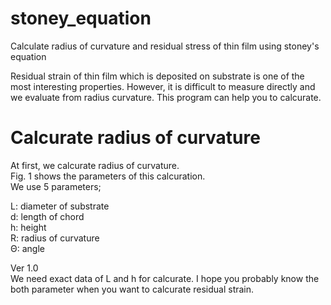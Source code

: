 # stoney_equation
Calculate radius of curvature and residual stress of thin film using stoney's equation

Residual strain of thin film which is deposited on substrate is one of the most interesting properties.
However, it is difficult to measure directly and we evaluate from radius curvature.
This program can help you to calcurate.

# Calcurate radius of curvature
At first, we calcurate radius of curvature.  
Fig. 1 shows the parameters of this calcuration.  
We use 5 parameters;

L: diameter of substrate  
d: length of chord  
h: height  
R: radius of curvature  
Θ: angle  

Ver 1.0  
We need exact data of L and h for calcurate.
I hope you probably know the both parameter when you want to calcurate residual strain.

